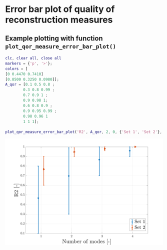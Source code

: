 # **Error bar** plot of quality of reconstruction measures

## Example plotting with function `plot_qor_measure_error_bar_plot()`

```matlab
clc, clear all, close all
markers = {'p', '>'};
colors = [
[0 0.4470 0.7410]
[0.8500 0.3250 0.0980]];
A_qor = [0.1 0.5 0.8 ;
        0.3 0.8 0.99 ;
        0.7 0.9 1 ;
        0.9 0.98 1;
        0.6 0.8 0.9 ;
        0.9 0.95 0.99 ;
        0.98 0.96 1
        1 1 1];

plot_qor_measure_error_bar_plot('R2', A_qor, 2, 0, {'Set 1', 'Set 2'}, markers, colors, 'example_qor_')
```

![Screenshot](example.png)
